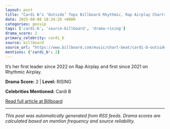 ```yaml
---
layout: post
title: "Cardi B’s ‘Outside’ Tops Billboard Rhythmic, Rap Airplay Charts"
date: 2025-08-08 18:24:26 +0000
categories: gossip
tags: ['cardi-b', 'source-billboard', 'drama-rising']
drama_score: 2
primary_celebrity: cardi_b
source: billboard
source_url: "https://www.billboard.com/music/chart-beat/cardi-b-outside-number-1-rhythmic-rap-airplay-charts-1236039813/"
mentions: {'cardi_b': 2}
---
```


It’s her first leader since 2022 on Rap Airplay and first since 2021 on Rhythmic Airplay.

**Drama Score:** 2 | **Level:** RISING

**Celebrities Mentioned:** Cardi B

[Read full article at Billboard](https://www.billboard.com/music/chart-beat/cardi-b-outside-number-1-rhythmic-rap-airplay-charts-1236039813/)

---
*This post was automatically generated from RSS feeds. Drama scores are calculated based on mention frequency and source reliability.*
